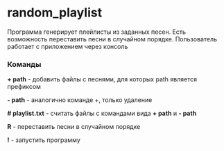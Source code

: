 # random_playlist
Программа генерирует плейлисты из заданных песен. Есть возможность переставить песни в случайном порядке. Пользователь работает с приложением через консоль

### Команды

**+ path** - добавить файлы с песнями, для которых path является префиксом

**- path** - аналогично команде +, только удаление

**# playlist.txt** - считать файлы с командами вида **+ path** и **- path**

**R** - переставить песни в случайном порядке

**!** - запустить программу
